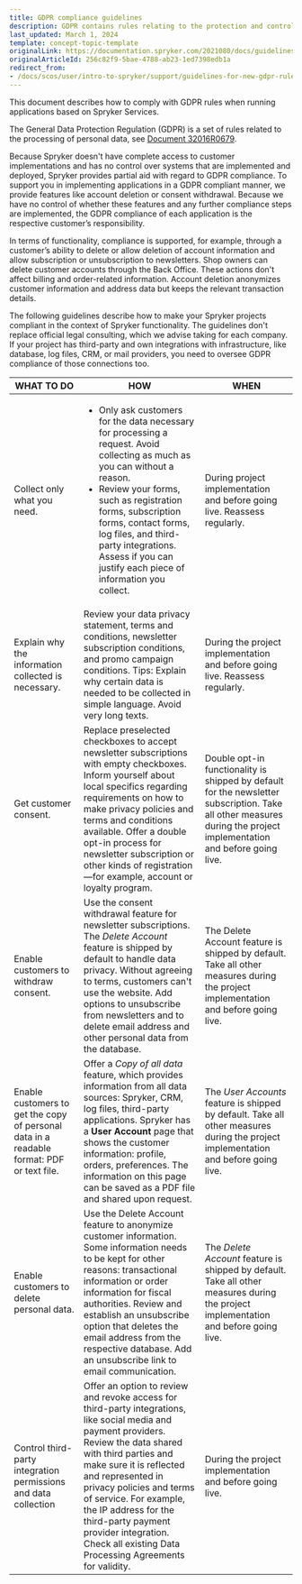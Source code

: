 ```yaml
---
title: GDPR compliance guidelines
description: GDPR contains rules relating to the protection and control of personal data.
last_updated: March 1, 2024
template: concept-topic-template
originalLink: https://documentation.spryker.com/2021080/docs/guidelines-for-new-gdpr-rules
originalArticleId: 256c82f9-5bae-4788-ab23-1ed7398edb1a
redirect_from:
- /docs/scos/user/intro-to-spryker/support/guidelines-for-new-gdpr-rules.html
---
```


This document describes how to comply with GDPR rules when running applications based on Spryker Services.

The General Data Protection Regulation (GDPR) is a set of rules related to the processing of personal data, see [Document 32016R0679](https://eur-lex.europa.eu/legal-content/EN/TXT/?uri=celex:32016R0679).

Because Spryker doesn't have complete access to customer implementations and has no control over systems that are implemented and deployed, Spryker provides partial aid with regard to GDPR compliance. To support you in implementing applications in a GDPR compliant manner, we provide features like account deletion or consent withdrawal. Because we have no control of whether these features and any further compliance steps are implemented, the GDPR compliance of each application is the respective customer’s responsibility.

In terms of functionality, compliance is supported, for example, through a customer’s ability to delete or allow deletion of account information and allow subscription or unsubscription to newsletters. Shop owners can delete customer accounts through the Back Office. These actions don't affect billing and order-related information. Account deletion anonymizes customer information and address data but keeps the relevant transaction details.

The following guidelines describe how to make your Spryker projects compliant in the context of Spryker functionality. The guidelines don't replace official legal consulting, which we advise taking for each company. If your project has third-party and own integrations with infrastructure, like database, log files, CRM, or mail providers, you need to oversee GDPR compliance of those connections too.

|  WHAT TO DO | HOW | WHEN |
| --- | --- | --- |
|  Collect only what you need. | <ul><li>Only ask customers for the data necessary for processing a request. Avoid collecting as much as you can without a reason.</li><li> Review your forms, such as registration forms, subscription forms, contact forms, log files, and third-party integrations. Assess if you can justify each piece of information you collect.</li></ul> | During project implementation and before going live. Reassess regularly. |
|  Explain why the information collected is necessary.     | Review your data privacy statement, terms and conditions, newsletter subscription conditions, and promo campaign conditions. Tips: Explain why certain data is needed to be collected in simple language. Avoid very long texts. | During the project implementation and before going live. Reassess regularly. |
| Get customer consent.                    | Replace preselected checkboxes to accept newsletter subscriptions with empty checkboxes. Inform yourself about local specifics regarding requirements on how to make privacy policies and terms and conditions available. Offer a double opt-in process for newsletter subscription or other kinds of registration—for example, account or loyalty program. | Double opt-in functionality is shipped by default for the newsletter subscription. Take all other measures during the project implementation and before going live. |
| Enable customers to withdraw consent.              | Use the consent withdrawal feature for newsletter subscriptions. The *Delete Account* feature is shipped by default to handle data privacy. Without agreeing to terms, customers can't use the website. Add options to unsubscribe from newsletters and to delete email address and other personal data from the database. | The Delete Account feature is shipped by default. Take all other measures during the project implementation and before going live. |
| Enable customers to get the copy of personal data in a readable format: PDF or text file. | Offer a *Copy of all data* feature, which provides information from all data sources: Spryker, CRM, log files, third-party applications. Spryker has a **User Account** page that shows the customer information: profile, orders, preferences. The information on this page can be saved as a PDF file and shared upon request. | The *User Accounts* feature is shipped by default. Take all other measures during the project implementation and before going live. |
| Enable customers to delete personal data.              | Use the Delete Account feature to anonymize customer information. Some information needs to be kept for other reasons: transactional information or order information for fiscal authorities. Review and establish an unsubscribe option that deletes the email address from the respective database. Add an unsubscribe link to email communication. | The *Delete Account* feature is shipped by default. Take all other measures during the project implementation and before going live. |
| Control third-party integration permissions and data collection | Offer an option to review and revoke access for third-party integrations, like social media and payment providers. Review the data shared with third parties and make sure it is reflected and represented in privacy policies and terms of service. For example, the IP address for the third-party payment provider integration. Check all existing Data Processing Agreements for validity. | During the project implementation and before going live. |
